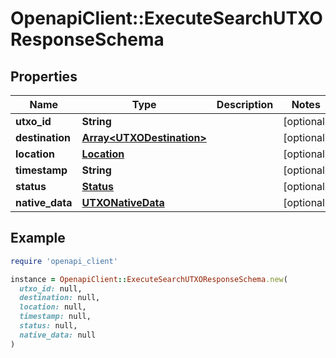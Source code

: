 # OpenapiClient::ExecuteSearchUTXOResponseSchema

## Properties

| Name | Type | Description | Notes |
| ---- | ---- | ----------- | ----- |
| **utxo_id** | **String** |  | [optional] |
| **destination** | [**Array&lt;UTXODestination&gt;**](UTXODestination.md) |  | [optional] |
| **location** | [**Location**](Location.md) |  | [optional] |
| **timestamp** | **String** |  | [optional] |
| **status** | [**Status**](Status.md) |  | [optional] |
| **native_data** | [**UTXONativeData**](UTXONativeData.md) |  | [optional] |

## Example

```ruby
require 'openapi_client'

instance = OpenapiClient::ExecuteSearchUTXOResponseSchema.new(
  utxo_id: null,
  destination: null,
  location: null,
  timestamp: null,
  status: null,
  native_data: null
)
```

